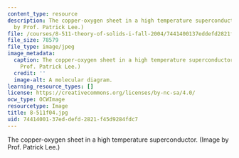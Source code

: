 ```yaml
---
content_type: resource
description: The copper-oxygen sheet in a high temperature superconductor. (Image
  by Prof. Patrick Lee.)
file: /courses/8-511-theory-of-solids-i-fall-2004/7441400137eddefd2821f45d9284fdc7_8-511f04.jpg
file_size: 78579
file_type: image/jpeg
image_metadata:
  caption: The copper-oxygen sheet in a high temperature superconductor. (Image by
    Prof. Patrick Lee.)
  credit: ''
  image-alt: A molecular diagram.
learning_resource_types: []
license: https://creativecommons.org/licenses/by-nc-sa/4.0/
ocw_type: OCWImage
resourcetype: Image
title: 8-511f04.jpg
uid: 74414001-37ed-defd-2821-f45d9284fdc7
---
```

The copper-oxygen sheet in a high temperature superconductor. (Image by Prof. Patrick Lee.)
